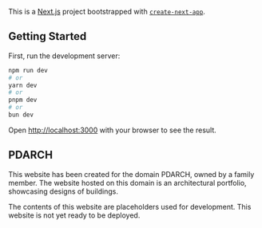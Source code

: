 This is a [Next.js](https://nextjs.org/) project bootstrapped with [`create-next-app`](https://github.com/vercel/next.js/tree/canary/packages/create-next-app).

## Getting Started

First, run the development server:

```bash
npm run dev
# or
yarn dev
# or
pnpm dev
# or
bun dev
```

Open [http://localhost:3000](http://localhost:3000) with your browser to see the result.

## PDARCH
This website has been created for the domain PDARCH, owned by a family member. The website hosted on this domain is an architectural portfolio, showcasing designs of buildings.

The contents of this website are placeholders used for development. This website is not yet ready to be deployed.

